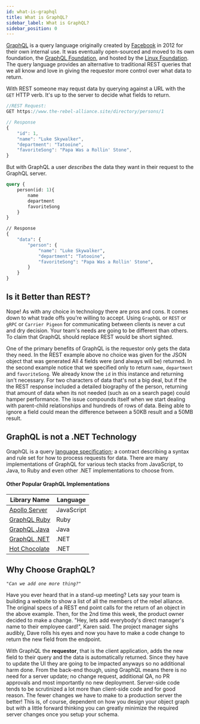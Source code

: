 ```yaml
---
id: what-is-graphql
title: What is GraphQL?
sidebar_label: What is GraphQL?
sidebar_position: 0
---
```


[GraphQL](https://graphql.org) is a query language originally created by [Facebook](https://facebook.com) in 2012 for their own internal use. It was eventually open-sourced and moved to its own foundation, the [GraphQL Foundation](https://foundation.graphql.org/), and hosted by the [Linux Foundation](https://www.linuxfoundation.org/). The query language provides an alternative to traditional REST queries that we all know and love in giving the requestor more control over what data to return.

With REST someone may requst data by querying against a URL with the `GET` HTTP verb. It's up to the server to decide what fields to return.

```javascript title="Sample REST  Query"
//REST Request:
GET https://www.the-rebel-alliance.site/directory/persons/1

// Response
{
    "id": 1,
    "name": "Luke Skywalker",
    "department": "Tatooine",
    "favoriteSong": "Papa Was a Rollin' Stone",
}
```

But with GraphQL a user _describes_ the data they want in their request to the GraphQL server.

```graphql title="Sample GraphQL Query"
query {
    person(id: 1){
        name
        department
        favoriteSong
    }
}

// Response
{
    "data": {
        "person": {
            "name": "Luke Skywalker",
            "department": "Tatooine",
            "favoriteSong": "Papa Was a Rollin' Stone",
        }
    }
}
```

## Is it Better than REST?

Nope! As with any choice in technology there are pros and cons. It comes down to what trade offs you're willing to accept. Using `GraphQL` or `REST` or `gRPC` or `Carrier Pigeon` for communicating between clients is never a cut and dry decision. Your team's needs are going to be different than others. To claim that GraphQL should replace REST would be short sighted.

One of the primary benefits of GraphQL is the requestor only gets the data they need. In the REST example above no choice was given for the JSON object that was generated All 4 fields were (and always will be) returned. In the second example notice that we specified only to return `name`, `department` and `favoriteSong`. We already know the `id` in this instance and returning isn't necessary. For two characters of data that's not a big deal, but if the the REST response included a detailed biography of the person, returning that amount of data when its not needed (such as on a search page) could hamper performance. The issue compounds itself when we start dealing with parent-child relationships and hundreds of rows of data. Being able to ignore a field could mean the difference between a 50KB result and a 50MB result.

## GraphQL is not a .NET Technology

GraphQL is a query [language specification](https://spec.graphql.org/); a contract describing a syntax and rule set for how to process requests for data. There are many implementations of GraphQL for various tech stacks from JavaScript, to Java, to Ruby and even other .NET implementations to choose from.

#### Other Popular GraphQL Implementations

| Library Name                                                    | Language   |
| --------------------------------------------------------------- | ---------- |
| [Apollo Server](https://github.com/apollographql/apollo-server) | JavaScript |
| [GraphQL Ruby](https://graphql-ruby.org/)                       | Ruby       |
| [GraphQL Java](https://www.graphql-java.com/)                   | Java       |
| [GraphQL .NET](https://github.com/graphql-dotnet/graphql-dotnet)| .NET       |
| [Hot Chocolate](https://github.com/ChilliCream/hotchocolate)    | .NET       |

## Why Choose GraphQL?

_`"Can we add one more thing?"`_

Have you ever heard that in a stand-up meeting? Lets say your team is building a website to show a list of all the members of the rebel alliance. The original specs of a REST end point calls for the return of an object in the above example. Then, for the 2nd time this week, the product owner decided to make a change. "Hey, lets add everybody's direct manager's name to their employee card!", Karen said. The project manager sighs audibly, Dave rolls his eyes and now you have to make a code change to return the new field from the endpoint.

With GraphQL the **requestor**, that is the client application, adds the new field to their query and the data is automatically returned. Since they have to update the UI they are going to be impacted anyways so no additional harm done. From the back-end though, using GraphQL means there is no need for a server update; no change request, additional QA, no PR approvals and most importantly no new deployment. Server-side code tends to be scrutinized a lot more than client-side code and for good reason. The fewer changes we have to make to a production server the better! This is, of course, dependent on how you design your object graph but with a little forward thinking you can greatly minimize the required server changes once you setup your schema.
